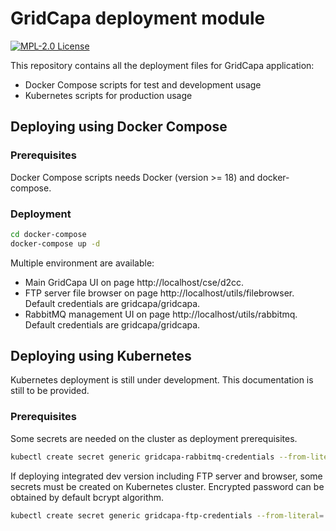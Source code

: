 # GridCapa deployment module
[![MPL-2.0 License](https://img.shields.io/badge/license-MPL_2.0-blue.svg)](https://www.mozilla.org/en-US/MPL/2.0/)

This repository contains all the deployment files for GridCapa application:

- Docker Compose scripts for test and development usage
- Kubernetes scripts for production usage

## Deploying using Docker Compose

### Prerequisites

Docker Compose scripts needs Docker (version >= 18) and docker-compose.

### Deployment

```bash
cd docker-compose
docker-compose up -d
```

Multiple environment are available:
- Main GridCapa UI on page http://localhost/cse/d2cc.
- FTP server file browser on page http://localhost/utils/filebrowser. Default credentials are gridcapa/gridcapa.
- RabbitMQ management UI on page http://localhost/utils/rabbitmq. Default credentials are gridcapa/gridcapa.

## Deploying using Kubernetes

Kubernetes deployment is still under development. This documentation is still to be provided.

### Prerequisites

Some secrets are needed on the cluster as deployment prerequisites.

```bash
kubectl create secret generic gridcapa-rabbitmq-credentials --from-literal='rabbitmq-user=<RABBITMQ_USER>' --from-literal='rabbitmq-password=<RABBITMQ_PASSWORD>' --from-literal='rabbitmq-erlang-cookie=<RABBITMQ_ERLANG_COOKIE>'
```

If deploying integrated dev version including FTP server and browser, some secrets must be created on Kubernetes cluster.
Encrypted password can be obtained by default bcrypt algorithm. 

```bash
kubectl create secret generic gridcapa-ftp-credentials --from-literal='ftp-user=<FTP_USER>' --from-literal='ftp-password=<FTP_PASSWORD>' --from-literal='ftp-encrypted-password=<FTP_ENCRYPTED_PASSWORD>'
```
